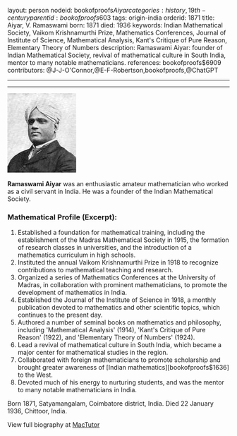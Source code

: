 layout: person
nodeid: bookofproofs$Aiyar
categories: history,19th-century
parentid: bookofproofs$603
tags: origin-india
orderid: 1871
title: Aiyar, V. Ramaswami
born: 1871
died: 1936
keywords: Indian Mathematical Society, Vaikom Krishnamurthi Prize, Mathematics Conferences, Journal of Institute of Science, Mathematical Analysis, Kant's Critique of Pure Reason, Elementary Theory of Numbers
description: Ramaswami Aiyar: founder of Indian Mathematical Society, revival of mathematical culture in South India, mentor to many notable mathematicians.
references: bookofproofs$6909
contributors: @J-J-O'Connor,@E-F-Robertson,bookofproofs,@ChatGPT

---



---

![Aiyar.jpg](https://github.com/bookofproofs/bookofproofs.github.io/blob/main/_sources/_assets/images/portraits/Aiyar.jpg?raw=true)

**Ramaswami Aiyar** was an enthusiastic amateur mathematician who worked as a civil servant in India. He was a founder of the Indian Mathematical Society. 

### Mathematical Profile (Excerpt):
1. Established a foundation for mathematical training, including the establishment of the Madras Mathematical Society in 1915, the formation of research classes in universities, and the introduction of a mathematics curriculum in high schools.
2. Instituted the annual Vaikom Krishnamurthi Prize in 1918 to recognize contributions to mathematical teaching and research.
3. Organized a series of Mathematics Conferences at the University of Madras, in collaboration with prominent mathematicians, to promote the development of mathematics in India.
4. Established the Journal of the Institute of Science in 1918, a monthly publication devoted to mathematics and other scientific topics, which continues to the present day.
5. Authored a number of seminal books on mathematics and philosophy, including 'Mathematical Analysis' (1914), 'Kant's Critique of Pure Reason' (1922), and 'Elementary Theory of Numbers' (1924).
6. Lead a revival of mathematical culture in South India, which became a major center for mathematical studies in the region.
7. Collaborated with foreign mathematicians to promote scholarship and brought greater awareness of [Indian mathematics][bookofproofs$1636] to the West.
8. Devoted much of his energy to nurturing students, and was the mentor to many notable mathematicians in India.

Born 1871, Satyamangalam, Coimbatore district, India. Died 22 January 1936, Chittoor, India.

View full biography at [MacTutor](https://mathshistory.st-andrews.ac.uk/Biographies/Aiyar/)
